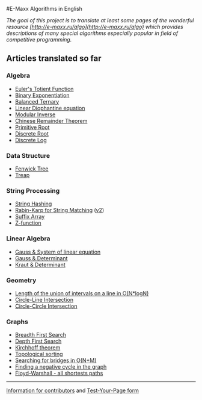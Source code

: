 <!--?title Main Page-->
#E-Maxx Algorithms in English

*The goal of this project is to translate at least some pages of the wonderful resource
[http://e-maxx.ru/algo](http://e-maxx.ru/algo) which provides descriptions of many special algorithms
especially popular in field of competitive programming.*

## Articles translated so far

### Algebra
- [Euler's Totient Function](./algebra/phi-function.html)
- [Binary Exponentiation](./algebra/binary-exp.html)
- [Balanced Ternary](./algebra/balanced-ternary.html)
- [Linear Diophantine equation](./algebra/linear-diophantine-equation.html)
- [Modular Inverse](./algebra/module-inverse.html)
- [Chinese Remainder Theorem](./algebra/chinese-remainder-theorem.html)
- [Primitive Root](./algebra/primitive-root.html)
- [Discrete Root](./algebra/discrete-root.html)
- [Discrete Log](./algebra/discrete-log.html)

### Data Structure
- [Fenwick Tree](./data_structures/fenwick.html)
- [Treap](./data_structures/treap.html)

### String Processing
- [String Hashing](./string/string-hashing.html)
- [Rabin-Karp for String Matching](./string/rabin-karp.html) ([v2](./string/rabin-karp-algorithm.html))
- [Suffix Array](./string/suffix-array.html)
- [Z-function](./string/z-function.html)

### Linear Algebra
- [Gauss & System of linear equation](./linear_algebra/linear-system-gauss.html)
- [Gauss & Determinant](./linear_algebra/determinant-gauss.html)
- [Kraut & Determinant](./linear_algebra/determinant-kraut.html)

### Geometry
- [Length of the union of intervals on a line in O(N\*logN)](./geometry/length-of-segments-union.html)
- [Circle-Line Intersection](./geometry/circle-line-intersection.html)
- [Circle-Circle Intersection](./geometry/circle-circle-intersection.html)

### Graphs
- [Breadth First Search](./graph/breadth-first-search.html)
- [Depth First Search](./graph/depth-first-search.html)
- [Kirchhoff theorem](./graph/kirchhoff-theorem.html)
- [Topological sorting](./graph/topological-sort.html)
- [Searching for bridges in O(N+M)](./graph/bridge-searching.html)
- [Finding a negative cycle in the graph](./graph/finding-negative-cycle-in-graph.html)
- [Floyd-Warshall - all shortests paths](./graph/all-pair-shortest-path-floyd-warshall.html)

---

[Information for contributors](./contrib.html) and [Test-Your-Page form](./test.php)

